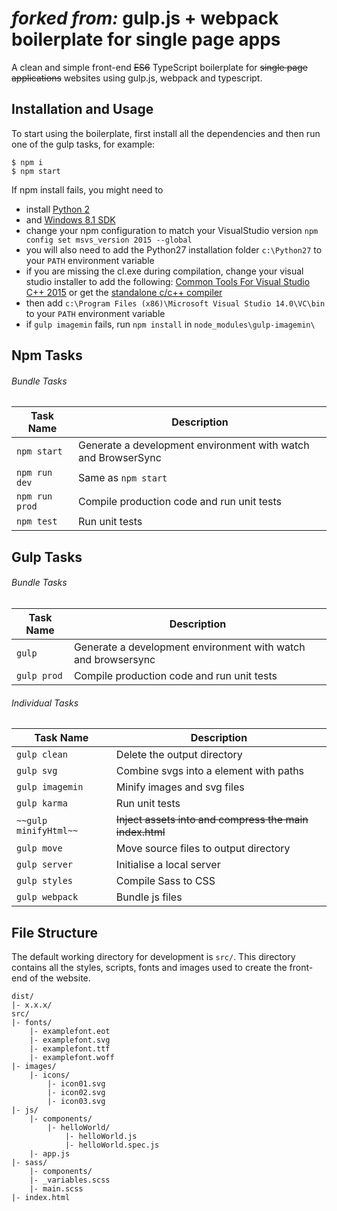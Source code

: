 <!--
<p align="center">
    <img width="141" src="http://antonsamper.github.io/gulp-webpack-boilerplate/images/logo-gulp-webpack-pink-fed4617544.svg" />
</p>
-->
# <i>forked from:</i> gulp.js + webpack boilerplate for single page apps
A clean and simple front-end ~~ES6~~ TypeScript boilerplate for ~~single page applications~~ websites using gulp.js, webpack and typescript.

<!--
[![License](https://img.shields.io/github/license/mashape/apistatus.svg)](https://github.com/antonsamper/gulp-webpack-boilerplate/blob/master/LICENSE)
[![Travis](https://img.shields.io/travis/antonsamper/gulp-webpack-boilerplate.svg)](https://travis-ci.org/antonsamper/gulp-webpack-boilerplate)
[![devDependency Status](https://david-dm.org/antonsamper/gulp-webpack-boilerplate/dev-status.svg)](https://david-dm.org/antonsamper/gulp-webpack-boilerplate#info=devDependencies)
-->

<!--
## Boilerplate used by
<p>
  <a href="http://signagerocket.com/">
    <img height="100" width="100" src="https://raw.githubusercontent.com/antonsamper/gulp-webpack-boilerplate/master/src/images/logo-signagerocket.png">
  </a>
  <a href="http://www.nowtv.com/">
    <img height="100" width="100" src="https://raw.githubusercontent.com/antonsamper/gulp-webpack-boilerplate/master/src/images/logo-nowtv.png">
  </a>
</p>
-->

## Installation and Usage
To start using the boilerplate, first install all the dependencies and then run one of the gulp tasks, for example:

 ```
 $ npm i
 $ npm start
 ```

If npm install fails, you might need to  

- install [Python 2](https://www.python.org/downloads/release/python-2714/ "Python 2 installers")
- and [Windows 8.1 SDK](https://developer.microsoft.com/en-us/windows/downloads/windows-8-1-sdk "Windows 8.1 SDK")
- change your npm configuration to match your VisualStudio version
`npm config set msvs_version 2015 --global`
- you will also need to add the Python27 installation folder `c:\Python27` to your `PATH` environment variable 
- if you are missing the cl.exe during compilation, change your visual studio installer to add the following: 
[Common Tools For Visual Studio C++ 2015](http://prntscr.com/hyht76) or get the 
[standalone c/c++ compiler](https://blogs.msdn.microsoft.com/vcblog/2015/11/02/announcing-visual-c-build-tools-2015-standalone-c-tools-for-build-environments/)
- then add `c:\Program Files (x86)\Microsoft Visual Studio 14.0\VC\bin` to your `PATH` environment variable
- if `gulp imagemin` fails, run `npm install` in `node_modules\gulp-imagemin\` 

## Npm Tasks

###### Bundle Tasks

Task Name         | Description
----------------- | ---------------------------------------------------------------------
`npm start`       | Generate a development environment with watch and BrowserSync
`npm run dev`     | Same as `npm start`
`npm run prod`    | Compile production code and run unit tests
`npm test`        | Run unit tests

## Gulp Tasks

###### Bundle Tasks

Task Name         | Description
----------------- | ---------------------------------------------------------------------
`gulp`            | Generate a development environment with watch and browsersync
`gulp prod`       | Compile production code and run unit tests

###### Individual Tasks

Task Name         | Description
----------------- | ----------------------------------------------------
`gulp clean`      | Delete the output directory
`gulp svg`        | Combine svgs into a <symbol> element with paths
`gulp imagemin`   | Minify images and svg files
`gulp karma`      | Run unit tests
`~~gulp minifyHtml~~` | ~~Inject assets into and compress the main index.html~~
`gulp move`       | Move source files to output directory
`gulp server`     | Initialise a local server
`gulp styles`     | Compile Sass to CSS
`gulp webpack`    | Bundle js files


## File Structure
The default working directory for development is `src/`. This directory contains all the styles, scripts, fonts and 
images used to create the front-end of the website.

```
dist/
|- x.x.x/
src/
|- fonts/
	|- examplefont.eot
	|- examplefont.svg
	|- examplefont.ttf
	|- examplefont.woff
|- images/
	|- icons/
        |- icon01.svg
        |- icon02.svg
        |- icon03.svg
|- js/
	|- components/
		|- helloWorld/
			|- helloWorld.js
			|- helloWorld.spec.js
	|- app.js
|- sass/
	|- components/
	|- _variables.scss
	|- main.scss
|- index.html 
```

<!--
### Fonts
The `src/fonts/` folder should contain the self hosted fonts for the site. All the fonts directly inside this folder 
will be copied to the `dist/x.x.x/fonts/` folder automatically.

### Icons
The `src/images/icons/` folder should contain all the svg icons that should be combined to then be injected into 
the page. Have a look at the following links to understand the technique adopted by the boilerplate to make use of 
svg icons:

* https://css-tricks.com/icon-fonts-vs-svg/
* https://sarasoueidan.com/blog/icon-fonts-to-svg/
* https://24ways.org/2014/an-overview-of-svg-sprite-creation-techniques/

(The `<symbol>` element is generated and injected as part of the `minifyHtml` task)

### Images
All images should be placed inside the `src/images/` folder. This is for consistency as opposed to a limitation 
enforced by the `imagemin` task as this task will look for and minify all images inside the `src/` folder that have 
any of the following extensions: `.jpg` `.png` `.gif` `.svg`

### JS
All the scripts should be placed inside the `src/js/` folder. These files will all be linted. The current setup assumes 
`app.js` is the main bundle/manifest file (this is referenced in `paths.js`) and a component based approach for 
features/functionality so that everything is inside of its own folder - this can include 
tests, templates and specific styles if needed. 
For example:

```
|- js/
    |- app.js
	|- components/
		|- helloWorld/
			|- helloWorld.js
			|- helloWorld.spec.js
			|- helloWorld.html
			|- helloWorld.css
```

### Scss (SASS)
This workflow uses, although it's not restricted to, the `scss` format for Sass. All `scss` files should be placed in 
the `src/sass/` folder. The styles manifest is `main.scss`.

### Versioning
The production task outputs versioned folders based on the version in your `package.json` file. For example, if your 
`package.json` version is `1.2.3` and you then run `npm run prod`, the following will be produced:
```
dist/
|- 1.2.3/
	|- index.html
    |- css/
    |- fonts/
    |- images/
    |- js/
```

### Releases
The three main functions of `release-it` have been mapped as custom npm scripts. When creating a release all you have 
to do is run any of the following:
 *  `npm run release-patch`
 *  `npm run release-minor`
 *  `npm run release-major`
-->